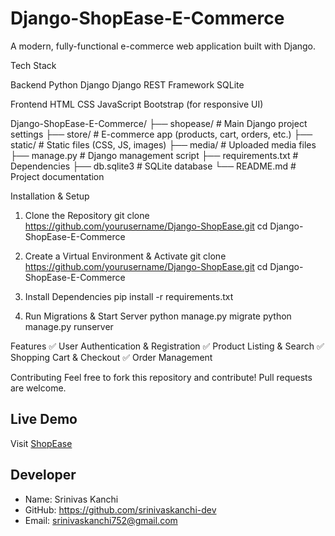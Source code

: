 # Django-ShopEase-E-Commerce

A modern, fully-functional e-commerce web application built with Django.

Tech Stack

Backend
Python
Django
Django REST Framework
SQLite

Frontend
HTML
CSS
JavaScript
Bootstrap (for responsive UI)

Django-ShopEase-E-Commerce/
├── shopease/           # Main Django project settings
├── store/              # E-commerce app (products, cart, orders, etc.)
├── static/             # Static files (CSS, JS, images)
├── media/              # Uploaded media files
├── manage.py           # Django management script
├── requirements.txt    # Dependencies
├── db.sqlite3          # SQLite database
└── README.md           # Project documentation

Installation & Setup
1. Clone the Repository
git clone https://github.com/yourusername/Django-ShopEase.git
cd Django-ShopEase-E-Commerce

2. Create a Virtual Environment & Activate
git clone https://github.com/yourusername/Django-ShopEase.git
cd Django-ShopEase-E-Commerce

3. Install Dependencies
pip install -r requirements.txt

4. Run Migrations & Start Server
python manage.py migrate
python manage.py runserver

Features
✅ User Authentication & Registration
✅ Product Listing & Search
✅ Shopping Cart & Checkout
✅ Order Management

Contributing
Feel free to fork this repository and contribute! Pull requests are welcome.

## Live Demo
Visit [ShopEase](https://shopease.pythonanywhere.com)


## Developer
- Name: Srinivas Kanchi
- GitHub: https://github.com/srinivaskanchi-dev
- Email: srinivaskanchi752@gmail.com
